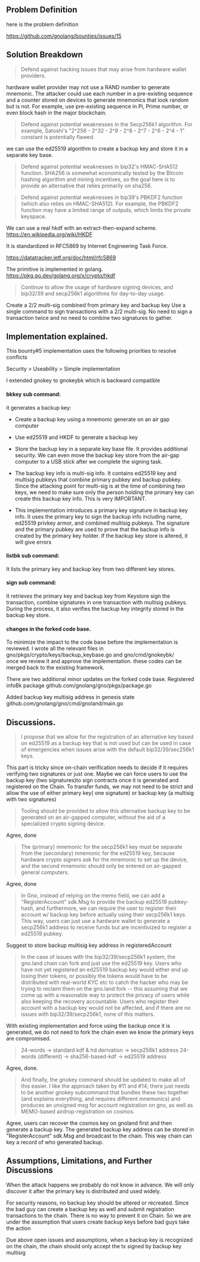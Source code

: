 ## Problem Definition

here is the problem definition

https://github.com/gnolang/bounties/issues/15


## Solution Breakdown


>Defend against hacking issues that may arise from hardware wallet providers.

hardware wallet provider may not use a RAND number to generate mnemonic. The attacker could use each number in a pre-existing sequence and a counter stored on devices to generate mnemonics that look random but is not. For example, use pre-existing sequence in Pi,  Prime number, or even block hash in the major blockchain.

> Defend against potential weaknesses in the Secp256k1 algorithm. For example, Satoshi's "2^256 - 2^32 - 2^9 - 2^8 - 2^7 - 2^6 - 2^4 - 1" constant is potentially flawed.

we can use the ed25519 algorithm to create a backup key and store it in a separate key base.

> Defend against potential weaknesses in bip32's HMAC-SHA512 function. SHA256 is somewhat economically tested by the Bitcoin hashing algorithm and mining incentives, so the goal here is to provide an alternative that relies primarily on sha256.


> Defend against potential weaknesses in bip39's PBKDF2 function (which also relies on HMAC-SHA512). For example, the PBKDF2 function may have a limited range of outputs, which limits the private keyspace.

We can use a real hkdf with an extract-then-expand scheme.
https://en.wikipedia.org/wiki/HKDF

It is standardized in RFC5869 by Internet Engineering Task Force.

https://datatracker.ietf.org/doc/html/rfc5869

The primitive is implemented in golang.
https://pkg.go.dev/golang.org/x/crypto/hkdf


>Continue to allow the usage of hardware signing devices, and bip32/39 and secp256k1 algorithms for day-to-day usage.

Create a 2/2 multi-sig combined from primary key and backup key
Use a single command to sign transactions with a 2/2 multi-sig.  No need to sign a transaction twice and no need to combine two signatures to gather.


## Implementation explained.

This bounty#5  implementation uses the following priorities to resolve conflicts

Security > Useability > Simple implementation

I extended gnokey to gnokeybk which is backward compatible

#### bkkey sub command:

it generates a backup key:

- Create a backup key using a mnemonic generate on an air gap computer
- Use ed25519 and HKDF to generate a backup key
- Store the backup key in a separate key base file. It provides additional security.  We can even move the backup key store from the air-gap computer to a USB stick after we complete the signing task.

- The backup key info is multi-sig info. It contains ed25519 key and multisig pubkeys that combine primary pubkey and backup pubkey.  Since the attacking point for multi-sig is at the time of combining two keys, we need to make sure only the person holding the primary key can create this backup key info. This is very IMPORTANT.

- This implementation introduces a primary key signature in backup key info.   It uses the primary key to sign the backup info including name, ed25519 privkey armor, and combined multisig pubkeys.  The signature and the primary pubkey are used to prove that the backup info is created by the primary key holder. If the backup key store is altered, it will give errors




#### listbk sub command:

It lists the primary key and backup key from two different key stores.

#### sign sub command:
It retrieves the primary key and backup key from Keystore sign the transaction, combine signatures in one transaction with multisig pubkeys. During the process, it also verifies the backup key integrity stored in the backup key store.

#### changes in the forked code base.

To minimize the impact to the code base before the implementation is reviewed. I wrote all the relevant files in gno/pkgs/crypto/keys/backup_keybase.go and gno/cmd/gnokeybk/  
	 once we review it and approve the implementation. these codes can be merged back to the existing framework.

There are two additional minor updates on the forked code base.
Registered infoBk package
github.com/gnolang/gno/pkgs/package.go


Added backup key multisig address in genesis state
github.com/gnolang/gno/cmd/gnoland/main.go


## Discussions.
> I propose that we allow for the registration of an alternative key based on ed25519 as a backup key that is not used but can be used in case of emergencies when issues arise with the default bip32/39/sec256k1 keys.


This part is tricky since on-chain verification needs to decide if it requires verifying two signatures or just one. Maybe we can force users to use the backup key (two signatures)to sign contracts once it is generated and registered on the Chain. To transfer funds, we may not need to be strict and allow the use of either primary key( one signature) or backup key (a multisig with two signatures)

> Tooling should be provided to allow this alternative backup key to be generated on an air-gapped computer, without the aid of a specialized crypto signing device.

Agree, done

> The (primary) mnemonic for the secp256k1 key must be separate from the (secondary) mnemonic for the ed25519 key, because hardware crypto signers ask for the mnemonic to set up the device, and the second mnemonic should only be entered on air-gapped general computers.

Agree, done

> In Gno, instead of relying on the memo field, we can add a "RegisterAccount" sdk.Msg to provide the backup ed25519 pubkey-hash, and furthermore, we can require the user to register their account w/ backup key before actually using their secp256k1 keys. This way, users can just use a hardware wallet to generate a secp256k1 address to receive funds but are incentivized to register a ed25519 pubkey.

Suggest to store backup multisig key address in registeredAccount

> In the case of issues with the bip32/39/secp256k1 system, the gno.land chain can fork and just use the ed25519 key. Users who have not yet registered an ed25519 backup key would either end up losing their tokens, or possibly the tokens would have to be distributed with real-world KYC etc to catch the hacker who may be trying to reclaim them on the gno.land fork -- this assuming that we come up with a reasonable way to protect the privacy of users while also keeping the recovery accountable. Users who register their account with a backup key would not be affected, and if there are no issues with bip32/39/secp256k1, none of this matters.

With existing implementation and force using the backup once it is generated, we do not need to fork the chain even we know the primary keys are compromised.


> 24-words -> standard kdf & hd derivation -> secp256k1 address
> 24-words (different) -> sha256-based-kdf -> ed25519 address

Agree, done.

> And finally, the gnokey command should be updated to make all of this easier. I like the approach taken by #11 and #14; there just needs to be another gnokey subcommand that bundles these two together (and explains everything, and requires different mnemonics) and produces an unsigned msg for account registration on gno, as well as MEMO-based airdrop-registration on cosmos.

Agree, users can recover the cosmos key on gnoland first and then generate a backup key. The generated backup key address can be stored in "RegisterAccount" sdk.Msg and broadcast to the chain. This way chain can key a record of who generated backup.

## Assumptions, Limitations, and Further Discussions

When the attack happens we probably do not know in advance. We will only discover it after the primary key is distributed and used widely.


For security reasons, no backup key should be altered or recreated. Since the bad guy can create a backup key as well and submit registration transactions to the chain. There is no way to prevent it on Chain. So we are under the assumption that users create backup keys before bad guys take the action


Due above open issues and assumptions, when a backup key is recognized on the chain, the chain should only accept the tx signed by backup key multisig

